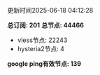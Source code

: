 更新时间2025-06-18 04:12:28

**总订阅: 201**
**总节点: 44466**
- vless节点: 22243
- hysteria2节点: 4

**google ping有效节点: 139**
